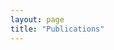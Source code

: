 ```yaml
---
layout: page
title: "Publications"
---
```



<script src="https://bibbase.org/show?bib=https://autonomy-and-verification.github.io/pubs.bib&jsonp=1&group0=year"></script>

